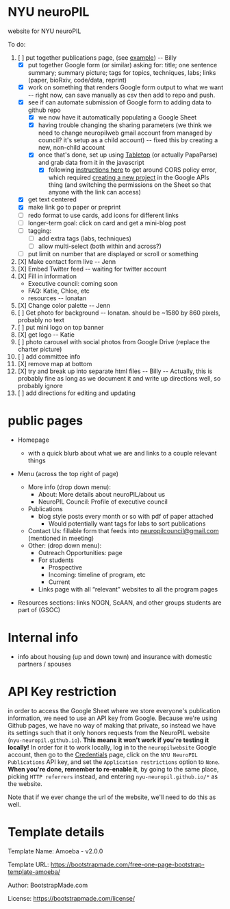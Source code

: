 
# NYU neuroPIL

website for NYU neuroPIL

To do:

1. [ ] put together publications page, (see
   [example](https://www.dudmanlab.org/html/publications.html)) --
   Billy
   - [X] put together Google form (or similar) asking for: title; one
     sentence summary; summary picture; tags for topics, techniques,
     labs; links (paper, bioRxiv, code/data, reprint)
   - [X] work on something that renders Google form output to what we
     want -- right now, can save manually as csv then add to repo and
     push.
   - [X] see if can automate submission of Google form to adding data
     to github repo
     - [X] we now have it automatically populating a Google Sheet
     - [X] having trouble changing the sharing parameters (we think we
           need to change neuropilweb gmail account from managed by
           council? it's setup as a child account) -- fixed this by
           creating a new, non-child account
     - [X] once that's done, set up using
           [Tabletop](https://github.com/jsoma/tabletop) (or actually
           PapaParse) and grab data from it in the javascript
       - [X] following [instructions
             here](https://github.com/jsoma/tabletop/issues/189) to
             get around CORS policy error, which required [creating a
             new
             project](https://stackoverflow.com/questions/31869154/you-do-not-have-sufficient-permissions-to-view-this-page)
             in the Google APIs thing (and switching the permissions
             on the Sheet so that anyone with the link can access)
   - [X] get text centered
   - [X] make link go to paper or preprint
   - [ ] redo format to use cards, add icons for different links
   - [ ] longer-term goal: click on card and get a mini-blog post
   - [ ] tagging:
      - [ ] add extra tags (labs, techniques)
      - [ ] allow multi-select (both within and across?)
   - [ ] put limit on number that are displayed or scroll or something
   
4. [X] Make contact form live -- Jenn
2. [X] Embed Twitter feed -- waiting for twitter account
3. [X] Fill in information
   - Executive council: coming soon
   - FAQ: Katie, Chloe, etc
   - resources -- Ionatan
4. [X] Change color palette -- Jenn
5. [ ] Get photo for background -- Ionatan. should be ~1580 by 860
       pixels, probably no text
6. [ ] put mini logo on top banner
6. [X] get logo -- Katie
7. [ ] photo carousel with social photos from Google Drive (replace
       the charter picture)
8. [ ] add committee info
8. [X] remove map at bottom
9. [X] try and break up into separate html files -- Billy -- Actually,
   this is probably fine as long as we document it and write up
   directions well, so probably ignore
7. [ ] add directions for editing and updating

# public pages

- Homepage
  - with a quick blurb about what we are and links to a couple
    relevant things
- Menu (across the top right of page)
  - More info (drop down menu):
    - About: More details about neuroPIL/about us
    - NeuroPIL Council: Profile of executive council
  - Publications
    - blog style posts every month or so with pdf of paper attached
      - Would potentially want tags for labs to sort publications
  - Contact Us: fillable form that feeds into
    neuropilcouncil@gmail.com (mentioned in meeting)
  - Other: (drop down menu):
    - Outreach Opportunities: page
    - For students
      - Prospective
      - Incoming: timeline of program, etc  
      - Current
    - Links page with all “relevant” websites to all the program pages

- Resources sections: links NOGN, ScAAN, and other groups students are
  part of (GSOC)
  
# Internal info

 - info about housing (up and down town) and insurance with domestic
   partners / spouses

# API Key restriction

in order to access the Google Sheet where we store everyone's
publication information, we need to use an API key from
Google. Because we're using Github pages, we have no way of making
that private, so instead we have its settings such that it only honors
requests from the NeuroPIL website (`nyu-neuropil.github.io`). **This
means it won't work if you're testing it locally!** In order for it to
work locally, log in to the `neuropilwebsite` Google account, then go
to the
[Credentials](https://console.developers.google.com/apis/credentials/)
page, click on the `NYU NeuroPIL Publications` API key, and set the
`Application restrictions` option to `None`. **When you're done,
remember to re-enable it**, by going to the same place, picking `HTTP
referrers` instead, and entering `nyu-neuropil.github.io/*` as the
website.

Note that if we ever change the url of the website, we'll need to do
this as well.

# Template details

Template Name: Amoeba - v2.0.0

Template URL: https://bootstrapmade.com/free-one-page-bootstrap-template-amoeba/

Author: BootstrapMade.com

License: https://bootstrapmade.com/license/

